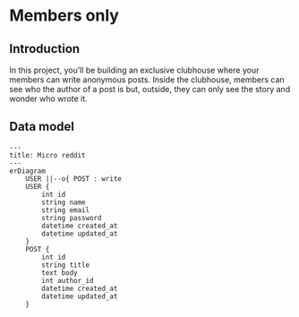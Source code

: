 # Members only

## Introduction

In this project, you’ll be building an exclusive clubhouse where your members can write anonymous posts. Inside the clubhouse, members can see who the author of a post is but, outside, they can only see the story and wonder who wrote it.

## Data model

```mermaid
---
title: Micro reddit
---
erDiagram
    USER ||--o{ POST : write
    USER {
        int id
        string name
        string email
        string password
        datetime created_at
        datetime updated_at
    }
    POST {
        int id
        string title
        text body
        int author_id 
        datetime created_at
        datetime updated_at
    }
```